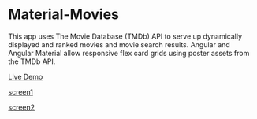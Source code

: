 # Material-Movies
This app uses The Movie Database (TMDb) API to serve up dynamically displayed and ranked movies and movie search results. Angular and Angular Material allow responsive flex card grids using poster assets from the TMDb API.

[Live Demo](http://ericettensohn.com/movies)

[screen1](http://i.imgur.com/rMl8vpG.png)

[screen2](http://i.imgur.com/xrdKX4F.png)
